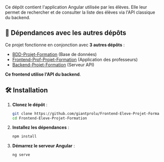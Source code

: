 Ce dépôt contient l'application Angular utilisée par les élèves. Elle leur permet de rechercher et de consulter la liste des élèves via l'API classique du backend.

## 🚀 Dépendances avec les autres dépôts

Ce projet fonctionne en conjonction avec **3 autres dépôts** :

- [BDD-Projet-Formation](https://github.com/giantprolu/BDD-Projet-Formation) (Base de données)
- [Frontend-Prof-Projet-Formation](https://github.com/giantprolu/Frontend-Prof-Projet-Formation) (Application des professeurs)
- [Backend-Projet-Formation](https://github.com/giantprolu/Backend-Projet-Formation) (Serveur API)

**Ce frontend utilise l'API du backend**.

## 🛠️ Installation

1. **Clonez le dépôt** :
   ```bash
   git clone https://github.com/giantprolu/Frontend-Eleve-Projet-Formation.git
   cd Frontend-Eleve-Projet-Formation

2. **Installez les dépendances** :
    ```bash
    npm install

3. **Démarrez le serveur Angular** :
    ```bash
    ng serve